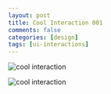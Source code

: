```yaml
---
layout: post
title: Cool Interaction 001
comments: false
categories: [design]
tags: [ui-interactions]
---
```


![cool interaction](https://media.giphy.com/media/loGg1tw5lOruYd2fPo/giphy.gif)


![cool interaction](https://media.giphy.com/media/UU2YKIysHbkkrVgjxZ/giphy.gif)

